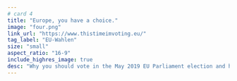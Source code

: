 ```yaml
---
# card 4
title: "Europe, you have a choice."
image: "four.png"
link_url: "https://www.thistimeimvoting.eu/"
tag_label: "EU-Wahlen"
size: "small"
aspect_ratio: "16-9"
include_highres_image: true
desc: "Why you should vote in the May 2019 EU Parliament election and how to convince others to join you."
---
```

